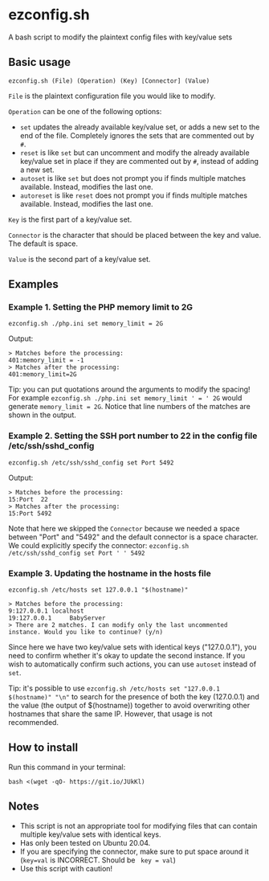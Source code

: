 # ezconfig.sh
A bash script to modify the plaintext config files with key/value sets

## Basic usage
```ezconfig.sh (File) (Operation) (Key) [Connector] (Value)```

`File` is the plaintext configuration file you would like to modify.

`Operation` can be one of the following options:

  - `set` updates the already available key/value set, or adds a new set to the end of the file. Completely ignores the sets that are commented out by `#`.
  - `reset` is like `set` but can uncomment and modify the already available key/value set in place if they are commented out by `#`, instead of adding a new set.
  - `autoset` is like `set` but does not prompt you if finds multiple matches available. Instead, modifies the last one.
  - `autoreset` is like `reset` does not prompt you if finds multiple matches available. Instead, modifies the last one.

`Key` is the first part of a key/value set.

`Connector` is the character that should be placed between the key and value. The default is space.

`Value` is the second part of a key/value set.


## Examples
### Example 1. Setting the PHP memory limit to 2G
```ezconfig.sh ./php.ini set memory_limit = 2G```

Output:
```
> Matches before the processing:
401:memory_limit = -1
> Matches after the processing:
401:memory_limit=2G
```
Tip: you can put quotations around the arguments to modify the spacing! For example `ezconfig.sh ./php.ini set memory_limit ' = ' 2G` would generate `memory_limit = 2G`. Notice that line numbers of the matches are shown in the output.

### Example 2. Setting the SSH port number to 22 in the config file /etc/ssh/sshd_config
```ezconfig.sh /etc/ssh/sshd_config set Port 5492```

Output:
```
> Matches before the processing:
15:Port  22
> Matches after the processing:
15:Port 5492
```
Note that here we skipped the `Connector` because we needed a space between "Port" and "5492" and the default connector is a space character. We could explicitly specify the connector:  ```ezconfig.sh /etc/ssh/sshd_config set Port ' ' 5492```

### Example 3. Updating the hostname in the hosts file
```ezconfig.sh /etc/hosts set 127.0.0.1 "$(hostname)"```

```
> Matches before the processing:
9:127.0.0.1 localhost
19:127.0.0.1     BabyServer
> There are 2 matches. I can modify only the last uncommented instance. Would you like to continue? (y/n)
```
Since here we have two key/value sets with identical keys ("127.0.0.1"), you need to confirm whether it's okay to update the second instance. If you wish to automatically confirm such actions, you can use `autoset` instead of `set`.

Tip: it's possible to use `ezconfig.sh /etc/hosts set "127.0.0.1 $(hostname)" "\n"` to search for the presence of both the key (127.0.0.1) and the value (the output of $(hostname)) together to avoid overwriting other hostnames that share the same IP. However, that usage is not recommended. 


## How to install
Run this command in your terminal:

```bash <(wget -qO- https://git.io/JUkKl)```


## Notes
- This script is not an appropriate tool for modifying files that can contain multiple key/value sets with identical keys.
- Has only been tested on Ubuntu 20.04.
- If you are specifying the connector, make sure to put space around it (`key=val` is INCORRECT. Should be ` key = val`)
- Use this script with caution!


